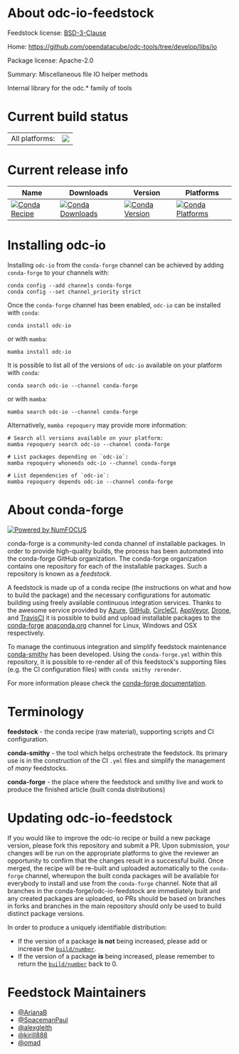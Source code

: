 About odc-io-feedstock
======================

Feedstock license: [BSD-3-Clause](https://github.com/conda-forge/odc-io-feedstock/blob/main/LICENSE.txt)

Home: https://github.com/opendatacube/odc-tools/tree/develop/libs/io

Package license: Apache-2.0

Summary: Miscellaneous file IO helper methods

Internal library for the odc.* family of tools


Current build status
====================


<table><tr><td>All platforms:</td>
    <td>
      <a href="https://dev.azure.com/conda-forge/feedstock-builds/_build/latest?definitionId=14135&branchName=main">
        <img src="https://dev.azure.com/conda-forge/feedstock-builds/_apis/build/status/odc-io-feedstock?branchName=main">
      </a>
    </td>
  </tr>
</table>

Current release info
====================

| Name | Downloads | Version | Platforms |
| --- | --- | --- | --- |
| [![Conda Recipe](https://img.shields.io/badge/recipe-odc--io-green.svg)](https://anaconda.org/conda-forge/odc-io) | [![Conda Downloads](https://img.shields.io/conda/dn/conda-forge/odc-io.svg)](https://anaconda.org/conda-forge/odc-io) | [![Conda Version](https://img.shields.io/conda/vn/conda-forge/odc-io.svg)](https://anaconda.org/conda-forge/odc-io) | [![Conda Platforms](https://img.shields.io/conda/pn/conda-forge/odc-io.svg)](https://anaconda.org/conda-forge/odc-io) |

Installing odc-io
=================

Installing `odc-io` from the `conda-forge` channel can be achieved by adding `conda-forge` to your channels with:

```
conda config --add channels conda-forge
conda config --set channel_priority strict
```

Once the `conda-forge` channel has been enabled, `odc-io` can be installed with `conda`:

```
conda install odc-io
```

or with `mamba`:

```
mamba install odc-io
```

It is possible to list all of the versions of `odc-io` available on your platform with `conda`:

```
conda search odc-io --channel conda-forge
```

or with `mamba`:

```
mamba search odc-io --channel conda-forge
```

Alternatively, `mamba repoquery` may provide more information:

```
# Search all versions available on your platform:
mamba repoquery search odc-io --channel conda-forge

# List packages depending on `odc-io`:
mamba repoquery whoneeds odc-io --channel conda-forge

# List dependencies of `odc-io`:
mamba repoquery depends odc-io --channel conda-forge
```


About conda-forge
=================

[![Powered by
NumFOCUS](https://img.shields.io/badge/powered%20by-NumFOCUS-orange.svg?style=flat&colorA=E1523D&colorB=007D8A)](https://numfocus.org)

conda-forge is a community-led conda channel of installable packages.
In order to provide high-quality builds, the process has been automated into the
conda-forge GitHub organization. The conda-forge organization contains one repository
for each of the installable packages. Such a repository is known as a *feedstock*.

A feedstock is made up of a conda recipe (the instructions on what and how to build
the package) and the necessary configurations for automatic building using freely
available continuous integration services. Thanks to the awesome service provided by
[Azure](https://azure.microsoft.com/en-us/services/devops/), [GitHub](https://github.com/),
[CircleCI](https://circleci.com/), [AppVeyor](https://www.appveyor.com/),
[Drone](https://cloud.drone.io/welcome), and [TravisCI](https://travis-ci.com/)
it is possible to build and upload installable packages to the
[conda-forge](https://anaconda.org/conda-forge) [anaconda.org](https://anaconda.org/)
channel for Linux, Windows and OSX respectively.

To manage the continuous integration and simplify feedstock maintenance
[conda-smithy](https://github.com/conda-forge/conda-smithy) has been developed.
Using the ``conda-forge.yml`` within this repository, it is possible to re-render all of
this feedstock's supporting files (e.g. the CI configuration files) with ``conda smithy rerender``.

For more information please check the [conda-forge documentation](https://conda-forge.org/docs/).

Terminology
===========

**feedstock** - the conda recipe (raw material), supporting scripts and CI configuration.

**conda-smithy** - the tool which helps orchestrate the feedstock.
                   Its primary use is in the construction of the CI ``.yml`` files
                   and simplify the management of *many* feedstocks.

**conda-forge** - the place where the feedstock and smithy live and work to
                  produce the finished article (built conda distributions)


Updating odc-io-feedstock
=========================

If you would like to improve the odc-io recipe or build a new
package version, please fork this repository and submit a PR. Upon submission,
your changes will be run on the appropriate platforms to give the reviewer an
opportunity to confirm that the changes result in a successful build. Once
merged, the recipe will be re-built and uploaded automatically to the
`conda-forge` channel, whereupon the built conda packages will be available for
everybody to install and use from the `conda-forge` channel.
Note that all branches in the conda-forge/odc-io-feedstock are
immediately built and any created packages are uploaded, so PRs should be based
on branches in forks and branches in the main repository should only be used to
build distinct package versions.

In order to produce a uniquely identifiable distribution:
 * If the version of a package **is not** being increased, please add or increase
   the [``build/number``](https://docs.conda.io/projects/conda-build/en/latest/resources/define-metadata.html#build-number-and-string).
 * If the version of a package **is** being increased, please remember to return
   the [``build/number``](https://docs.conda.io/projects/conda-build/en/latest/resources/define-metadata.html#build-number-and-string)
   back to 0.

Feedstock Maintainers
=====================

* [@ArianaB](https://github.com/ArianaB/)
* [@SpacemanPaul](https://github.com/SpacemanPaul/)
* [@alexgleith](https://github.com/alexgleith/)
* [@kirill888](https://github.com/kirill888/)
* [@omad](https://github.com/omad/)

